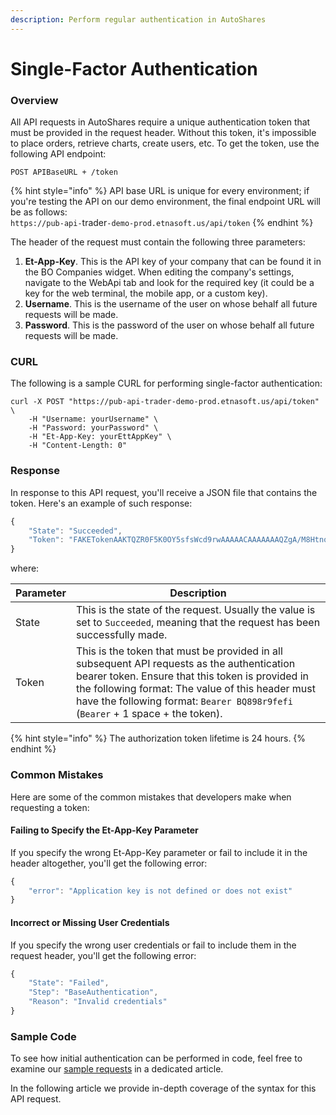 ```yaml
---
description: Perform regular authentication in AutoShares
---
```


# Single-Factor Authentication

### Overview

All API requests in AutoShares require a unique authentication token that must be provided in the request header. Without this token, it's impossible to place orders, retrieve charts, create users, etc. To get the token, use the following API endpoint:

```
POST APIBaseURL + /token
```

{% hint style="info" %}
API base URL is unique for every environment; if you're testing the API on our demo environment, the final endpoint URL will be as follows:\
`https://pub-api-`trader`-demo-prod.etnasoft.us/api/token`&#x20;
{% endhint %}

The header of the request must contain the following three parameters:

1. **Et-App-Key**. This is the API key of your company that can be found it in the BO Companies widget. When editing the company's settings, navigate to the WebApi tab and look for the required key (it could be a key for the web terminal, the mobile app, or a custom key).
2. **Username**. This is the username of the user on whose behalf all future requests will be made.
3. **Password**. This is the password of the user on whose behalf all future requests will be made.

### CURL

The following is a sample CURL for performing single-factor authentication:

```
curl -X POST "https://pub-api-trader-demo-prod.etnasoft.us/api/token" \
	-H "Username: yourUsername" \
	-H "Password: yourPassword" \
	-H "Et-App-Key: yourEttAppKey" \
	-H "Content-Length: 0" 
```

### Response

In response to this API request, you'll receive a JSON file that contains the token. Here's an example of such response:

```javascript
{
    "State": "Succeeded",
    "Token": "FAKETokenAAKTQZR0F5K0OY5sfsWcd9rwAAAAACAAAAAAAQZgA/M8HtnoEJR0UxEDagAAAAAOgAAAAAIAACAAAACApaOit8LbBxTVxJXceMgzvN+"
}
```

where:

| Parameter | Description                                                                                                                                                                                                                                                                            |
| --------- | -------------------------------------------------------------------------------------------------------------------------------------------------------------------------------------------------------------------------------------------------------------------------------------- |
| State     | This is the state of the request. Usually the value is set to `Succeeded`, meaning that the request has been successfully made.                                                                                                                                                        |
| Token     | This is the token that must be provided in all subsequent API requests as the authentication bearer token. Ensure that this token is provided in the following format: The value of this header must have the following format: `Bearer BQ898r9fefi` (`Bearer` + 1 space + the token). |

{% hint style="info" %}
The authorization token lifetime is 24 hours.
{% endhint %}

### Common Mistakes

Here are some of the common mistakes that developers make when requesting a token:

#### Failing to Specify the Et-App-Key Parameter

If you specify the wrong Et-App-Key parameter or fail to include it in the header altogether, you'll get the following error:

```javascript
{
    "error": "Application key is not defined or does not exist"
}
```

#### Incorrect or Missing User Credentials

If you specify the wrong user credentials or fail to include them in the request header, you'll get the following error:

```javascript
{
    "State": "Failed",
    "Step": "BaseAuthentication",
    "Reason": "Invalid credentials"
}
```

### Sample Code

To see how initial authentication can be performed in code, feel free to examine our [sample requests](../../code-samples/) in a dedicated article.

In the following article we provide in-depth coverage of the syntax for this API request.
